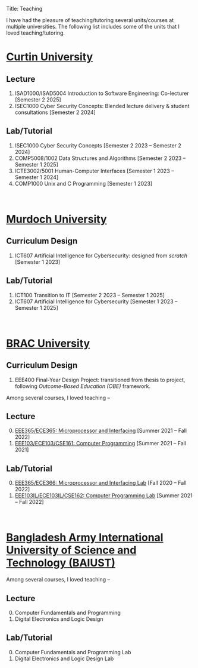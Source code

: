 Title: Teaching

I have had the pleasure of teaching/tutoring several units/courses at multiple universities. The following list includes some of the units that I loved teaching/tutoring.

# [Curtin University](https://www.curtin.edu.au/)

## Lecture
1. ISAD1000/ISAD5004 Introduction to Software Engineering: Co-lecturer [Semester 2 2025]
1. ISEC1000 Cyber Security Concepts: Blended lecture delivery & student consultations [Semester 2 2024]

## Lab/Tutorial

1. ISEC1000 Cyber Security Concepts [Semester 2 2023 &ndash; Semester 2 2024]
1. COMP5008/1002 Data Structures and Algorithms [Semester 2 2023 &ndash; Semester 1 2025]
1. ICTE3002/5001 Human-Computer Interfaces [Semester 1 2023 &ndash; Semester 1 2024]
1. COMP1000 Unix and C Programming [Semester 1 2023]

&nbsp;

# [Murdoch University](https://www.murdoch.edu.au/)
## Curriculum Design
1. ICT607 Artificial Intelligence for Cybersecurity: designed from _scratch_ [Semester 1 2023]

## Lab/Tutorial
1. ICT100 Transition to IT [Semester 2 2023 &ndash; Semester 1 2025]
1. ICT607 Artificial Intelligence for Cybersecurity [Semester 1 2023 &ndash; Semester 1 2025]

&nbsp;

# [BRAC University](https://www.bracu.ac.bd/)

## Curriculum Design
1. EEE400 Final-Year Design Project: transitioned from thesis to project, following _Outcome-Based Education (OBE)_ framework.

Among several courses, I loved teaching &ndash;

## Lecture
0. [EEE365/ECE365: Microprocessor and Interfacing](https://bux.bracu.ac.bd/courses/course-v1:buX+EEE365+2022_Spring/about) [Summer 2021 &ndash; Fall 2022]
0. [EEE103/ECE103/CSE161: Computer Programming](https://bux.bracu.ac.bd/courses/course-v1:buX+CSE161+2022_Spring/about) [Summer 2021 &ndash; Fall 2021]

## Lab/Tutorial
0. [EEE365/ECE366: Microprocessor and Interfacing Lab](https://bux.bracu.ac.bd/courses/course-v1:buX+EEE366+2022_Spring/about) [Fall 2020 &ndash; Fall 2022]
0. [EEE103IL/ECE103IL/CSE162: Computer Programming Lab](https://bux.bracu.ac.bd/courses/course-v1:buX+EEE103L+2022_Spring/about) [Summer 2021 &ndash; Fall 2022]

<!-- All courses taught at BRAC University

EEE 321: Power System I
EEE 282 / ECE 282: Numerical Techniques
EEE 365 / ECE 365: Microprocessor and Interfacing
EEE 366 / ECE 366: Microprocessor and Interfacing Laboratory
CSE 162 / EEE 103IL / ECE 103IL: Computer Programming Laboratory
CSE 330: Numerical Methods
EEE 206 / ECE206 / EEE205L / ECE205L: Electronic Circuits I Laboratory
CSE 161 / EEE 103 / ECE 103: Computer Programming
EEE 204 / ECE 204 / EEE 203L / ECE 203L: Electrical Circuits II Laboratory
EEE 203 / ECE 203: Electrical Circuits II
EEE 349 / ECE 349: Microwave Engineering
EEE / ECE 350: Microwave Engineering Laboratory
EEE 224 / ECE 224: Energy Conversion Laboratory
EEE 414 / ECE 414: Digital System Design Laboratory
EEE 208 / ECE 208: Electronic Circuits II Laboratory
EEE 426: Switchgear & Protection Laboratory -->

&nbsp;

# [Bangladesh Army International University of Science and Technology (BAIUST)](https://www.baiust.edu.bd/)
Among several courses, I loved teaching &ndash;

## Lecture
0. Computer Fundamentals and Programming
0. Digital Electronics and Logic Design

## Lab/Tutorial
0. Computer Fundamentals and Programming Lab
0. Digital Electronics and Logic Design Lab

